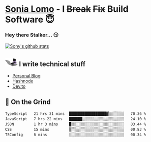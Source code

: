 # [Sonia Lomo](https://sonylomo.github.io/) - I ~~Break~~ ~~Fix~~ Build Software 😇
### Hey there Stalker... 😏 

<a href="https://github.com/sonylomo/github-readme-stats">
  <img align="center" src="https://media.giphy.com/media/lU05nFSW6Y2A/giphy.gif" alt="Sony's github stats" />
</a>

## <img src="assets/devcat.gif" width="40"> I write technical stuff
- [Personal Blog](https://www.sonylomo.dev/blog)
- [Hashnode](https://sonylomo.hashnode.dev/)
- [Dev.to](https://dev.to/sonylomo)

## 🤡 On the Grind
<!--START_SECTION:waka-->

```txt
TypeScript   21 hrs 31 mins  █████████████████▓░░░░░░░   70.36 %
JavaScript   7 hrs 22 mins   ██████░░░░░░░░░░░░░░░░░░░   24.10 %
JSON         1 hr 3 mins     █░░░░░░░░░░░░░░░░░░░░░░░░   03.44 %
CSS          15 mins         ▒░░░░░░░░░░░░░░░░░░░░░░░░   00.83 %
TSConfig     6 mins          ░░░░░░░░░░░░░░░░░░░░░░░░░   00.34 %
```

<!--END_SECTION:waka-->
